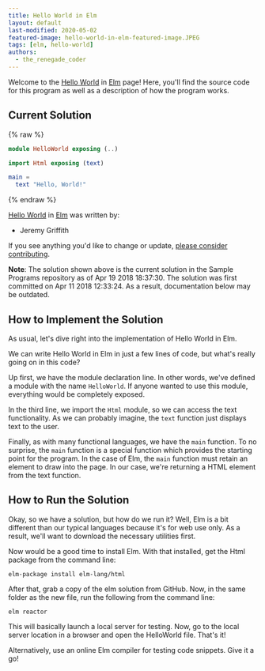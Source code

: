 ```yaml
---
title: Hello World in Elm
layout: default
last-modified: 2020-05-02
featured-image: hello-world-in-elm-featured-image.JPEG
tags: [elm, hello-world]
authors:
  - the_renegade_coder
---
```


Welcome to the [Hello World](https://sampleprograms.io/projects/hello-world) in [Elm](https://sampleprograms.io/languages/elm) page! Here, you'll find the source code for this program as well as a description of how the program works.

## Current Solution

{% raw %}

```elm
module HelloWorld exposing (..)

import Html exposing (text)

main =
  text "Hello, World!"
```

{% endraw %}

[Hello World](https://sampleprograms.io/projects/hello-world) in [Elm](https://sampleprograms.io/languages/elm) was written by:

- Jeremy Griffith

If you see anything you'd like to change or update, [please consider contributing](https://github.com/TheRenegadeCoder/sample-programs).

**Note**: The solution shown above is the current solution in the Sample Programs repository as of Apr 19 2018 18:37:30. The solution was first committed on Apr 11 2018 12:33:24. As a result, documentation below may be outdated.

## How to Implement the Solution

As usual, let's dive right into the implementation of
Hello World in Elm.

We can write Hello World in Elm in just
a few lines of code, but what's really going on in this
code?

Up first, we have the module declaration line. In other
words, we've defined a module with the name `HelloWorld`.
If anyone wanted to use this module, everything would be
completely exposed.

In the third line, we import the `Html` module, so we can
access the text functionality. As we can probably imagine,
the `text` function just displays text to the user.

Finally, as with many functional languages, we have the
`main` function. To no surprise, the `main` function is a
special function which provides the starting point for
the program. In the case of Elm, the `main` function must
retain an element to draw into the page. In our case, we're
returning a HTML element from the text function.


## How to Run the Solution

Okay, so we have a solution, but how do we run it? Well, 
Elm is a bit different than our typical languages because 
it's for web use only. As a result, we'll want to download 
the necessary utilities first.

Now would be a good time to install Elm. With that installed, 
get the Html package from the command line:

```shell
elm-package install elm-lang/html
```

After that, grab a copy of the elm solution from GitHub. Now, 
in the same folder as the new file, run the following from the 
command line:

```shell
elm reactor
```

This will basically launch a local server for testing. Now, go 
to the local server location in a browser and open the HelloWorld 
file. That's it!

Alternatively, use an online Elm compiler for testing code snippets. 
Give it a go!
